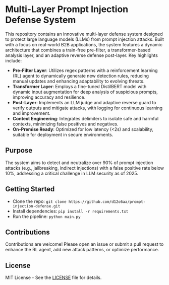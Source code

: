 # Multi-Layer Prompt Injection Defense System

This repository contains an innovative multi-layer defense system designed to protect large language models (LLMs) from prompt injection attacks. Built with a focus on real-world B2B applications, the system features a dynamic architecture that combines a train-free pre-filter, a transformer-based analysis layer, and an adaptive reverse defense post-layer. Key highlights include:

- **Pre-Filter Layer**: Utilizes regex patterns with a reinforcement learning (RL) agent to dynamically generate new detection rules, reducing manual updates and enhancing adaptability to evolving threats.
- **Transformer Layer**: Employs a fine-tuned DistilBERT model with dynamic input augmentation for deep analysis of suspicious prompts, improving accuracy and resilience.
- **Post-Layer**: Implements an LLM judge and adaptive reverse guard to verify outputs and mitigate attacks, with logging for continuous learning and improvement.
- **Context Engineering**: Integrates delimiters to isolate safe and harmful contexts, minimizing false positives and negatives.
- **On-Premise Ready**: Optimized for low latency (<2s) and scalability, suitable for deployment in secure environments.

## Purpose

The system aims to detect and neutralize over 90% of prompt injection attacks (e.g., jailbreaking, indirect injections) with a false positive rate below 10%, addressing a critical challenge in LLM security as of 2025.

## Getting Started

- Clone the repo: `git clone https://github.com/d12o6aa/prompt-injection-defense.git`
- Install dependencies: `pip install -r requirements.txt`
- Run the pipeline: `python main.py`

## Contributions

Contributions are welcome! Please open an issue or submit a pull request to enhance the RL agent, add new attack patterns, or optimize performance.

## License

MIT License - See the [LICENSE](LICENSE) file for details.
